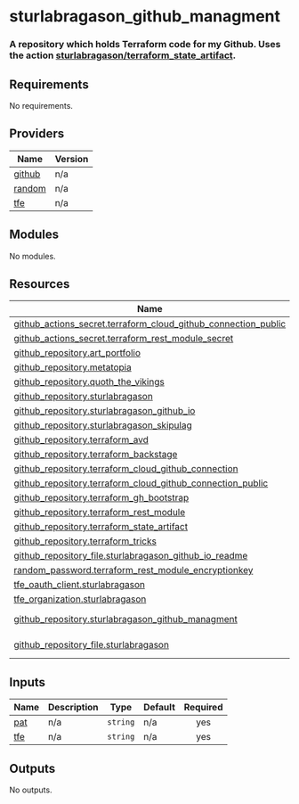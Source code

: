 # sturlabragason_github_managment

### A repository which holds Terraform code for my Github. Uses the action [sturlabragason/terraform_state_artifact](https://github.com/marketplace/actions/terraform_state_artifact).

<!-- BEGIN_TF_DOCS -->
## Requirements

No requirements.

## Providers

| Name | Version |
|------|---------|
| <a name="provider_github"></a> [github](#provider\_github) | n/a |
| <a name="provider_random"></a> [random](#provider\_random) | n/a |
| <a name="provider_tfe"></a> [tfe](#provider\_tfe) | n/a |

## Modules

No modules.

## Resources

| Name | Type |
|------|------|
| [github_actions_secret.terraform_cloud_github_connection_public](https://registry.terraform.io/providers/integrations/github/latest/docs/resources/actions_secret) | resource |
| [github_actions_secret.terraform_rest_module_secret](https://registry.terraform.io/providers/integrations/github/latest/docs/resources/actions_secret) | resource |
| [github_repository.art_portfolio](https://registry.terraform.io/providers/integrations/github/latest/docs/resources/repository) | resource |
| [github_repository.metatopia](https://registry.terraform.io/providers/integrations/github/latest/docs/resources/repository) | resource |
| [github_repository.quoth_the_vikings](https://registry.terraform.io/providers/integrations/github/latest/docs/resources/repository) | resource |
| [github_repository.sturlabragason](https://registry.terraform.io/providers/integrations/github/latest/docs/resources/repository) | resource |
| [github_repository.sturlabragason_github_io](https://registry.terraform.io/providers/integrations/github/latest/docs/resources/repository) | resource |
| [github_repository.sturlabragason_skipulag](https://registry.terraform.io/providers/integrations/github/latest/docs/resources/repository) | resource |
| [github_repository.terraform_avd](https://registry.terraform.io/providers/integrations/github/latest/docs/resources/repository) | resource |
| [github_repository.terraform_backstage](https://registry.terraform.io/providers/integrations/github/latest/docs/resources/repository) | resource |
| [github_repository.terraform_cloud_github_connection](https://registry.terraform.io/providers/integrations/github/latest/docs/resources/repository) | resource |
| [github_repository.terraform_cloud_github_connection_public](https://registry.terraform.io/providers/integrations/github/latest/docs/resources/repository) | resource |
| [github_repository.terraform_gh_bootstrap](https://registry.terraform.io/providers/integrations/github/latest/docs/resources/repository) | resource |
| [github_repository.terraform_rest_module](https://registry.terraform.io/providers/integrations/github/latest/docs/resources/repository) | resource |
| [github_repository.terraform_state_artifact](https://registry.terraform.io/providers/integrations/github/latest/docs/resources/repository) | resource |
| [github_repository.terraform_tricks](https://registry.terraform.io/providers/integrations/github/latest/docs/resources/repository) | resource |
| [github_repository_file.sturlabragason_github_io_readme](https://registry.terraform.io/providers/integrations/github/latest/docs/resources/repository_file) | resource |
| [random_password.terraform_rest_module_encryptionkey](https://registry.terraform.io/providers/hashicorp/random/latest/docs/resources/password) | resource |
| [tfe_oauth_client.sturlabragason](https://registry.terraform.io/providers/hashicorp/tfe/latest/docs/resources/oauth_client) | resource |
| [tfe_organization.sturlabragason](https://registry.terraform.io/providers/hashicorp/tfe/latest/docs/resources/organization) | resource |
| [github_repository.sturlabragason_github_managment](https://registry.terraform.io/providers/integrations/github/latest/docs/data-sources/repository) | data source |
| [github_repository_file.sturlabragason](https://registry.terraform.io/providers/integrations/github/latest/docs/data-sources/repository_file) | data source |

## Inputs

| Name | Description | Type | Default | Required |
|------|-------------|------|---------|:--------:|
| <a name="input_pat"></a> [pat](#input\_pat) | n/a | `string` | n/a | yes |
| <a name="input_tfe"></a> [tfe](#input\_tfe) | n/a | `string` | n/a | yes |

## Outputs

No outputs.
<!-- END_TF_DOCS -->
